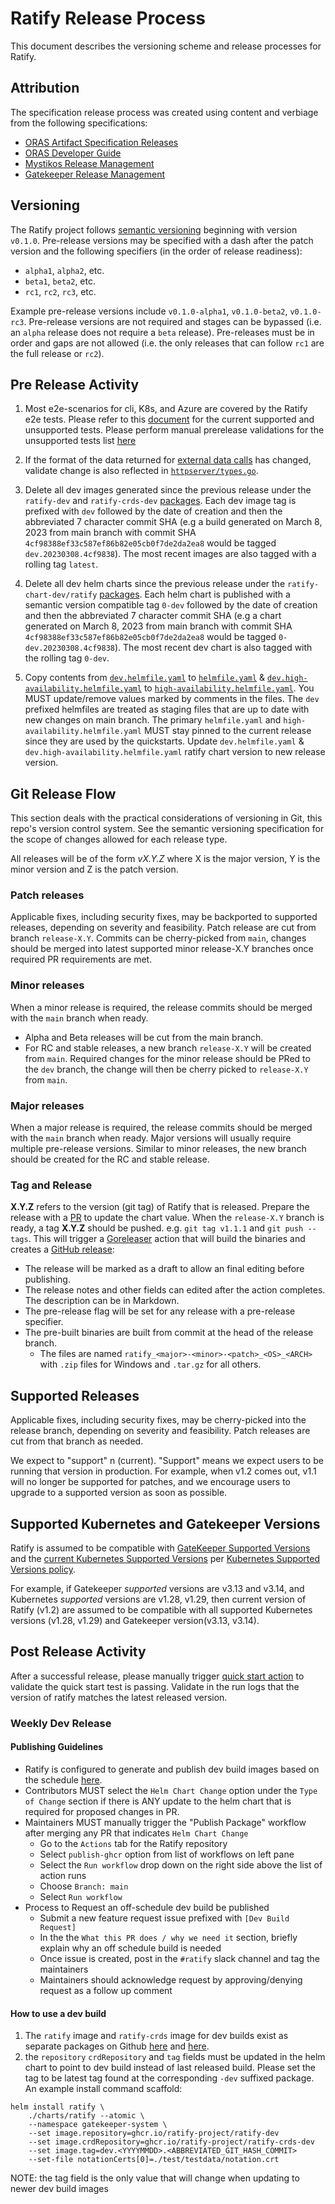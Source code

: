 # Ratify Release Process

This document describes the versioning scheme and release processes for Ratify.

## Attribution

The specification release process was created using content and verbiage from the following specifications:

* [ORAS Artifact Specification Releases](https://github.com/oras-project/artifacts-spec/blob/main/RELEASES.md)
* [ORAS Developer Guide](https://github.com/oras-project/oras-www/blob/main/docs/CLI/5_developer_guide.md)
* [Mystikos Release Management](https://github.com/deislabs/mystikos/blob/main/doc/releasing.md)
* [Gatekeeper Release Management](https://github.com/open-policy-agent/gatekeeper/blob/8f5201f0f48d50cc14153d100172689f03aa5f39/docs/Release_Management.md)

## Versioning

The Ratify project follows [semantic versioning](https://semver.org/) beginning with version `v0.1.0`.  Pre-release versions may be specified with a dash after the patch version and the following specifiers (in the order of release readiness):

* `alpha1`, `alpha2`, etc.
* `beta1`, `beta2`, etc.
* `rc1`, `rc2`, `rc3`, etc.

Example pre-release versions include `v0.1.0-alpha1`, `v0.1.0-beta2`, `v0.1.0-rc3`.  Pre-release versions are not required and stages can be bypassed (i.e. an `alpha` release does not require a `beta` release).  Pre-releases must be in order and gaps are not allowed (i.e. the only releases that can follow `rc1` are the full release or `rc2`).

## Pre Release Activity

1. Most e2e-scenarios for cli, K8s, and Azure are covered by the Ratify e2e tests. Please refer to this [document](test/validation.md) for the current supported and unsupported tests. Please perform manual prerelease validations for the unsupported tests list [here](test/validation.md#unsupported-tests)

2. If the format of the data returned for [external data calls](docs/reference/verification-result-version.md) has changed, validate change is also reflected in [`httpserver/types.go`](httpserver/types.go).

3. Delete all dev images generated since the previous release under the `ratify-dev` and `ratify-crds-dev` [packages](https://github.com/orgs/ratify-project/packages?repo_name=ratify). Each dev image tag is prefixed with `dev` followed by the date of creation and then the abbreviated 7 character commit SHA (e.g a build generated on March 8, 2023 from main branch with commit SHA `4cf98388ef33c587ef86b82e05cb0f7de2da2ea8` would be tagged `dev.20230308.4cf9838`). The most recent images are also tagged with a rolling tag `latest`.

4. Delete all dev helm charts since the previous release under the `ratify-chart-dev/ratify` [packages](https://github.com/orgs/ratify-project/packages?repo_name=ratify). Each helm chart is published with a semantic version compatible tag `0-dev` followed by the date of creation and then the abbreviated 7 character commit SHA (e.g a chart generated on March 8, 2023 from main branch with commit SHA `4cf98388ef33c587ef86b82e05cb0f7de2da2ea8` would be tagged `0-dev.20230308.4cf9838`). The most recent dev chart is also tagged with the rolling tag `0-dev`.

5. Copy contents from [`dev.helmfile.yaml`](dev.helmfile.yaml) to [`helmfile.yaml`](helmfile.yaml) & [`dev.high-availability.helmfile.yaml`](dev.high-availability.helmfile.yaml) to [`high-availability.helmfile.yaml`](high-availability.helmfile.yaml). You MUST update/remove values marked by comments in the files. The `dev` prefixed helmfiles are treated as staging files that are up to date with new changes on main branch. The primary `helmfile.yaml` and `high-availability.helmfile.yaml` MUST stay pinned to the current release since they are used by the quickstarts. Update `dev.helmfile.yaml` & `dev.high-availability.helmfile.yaml` ratify chart version to new release version.

## Git Release Flow

This section deals with the practical considerations of versioning in Git, this repo's version control system.  See the semantic versioning specification for the scope of changes allowed for each release type.

All releases will be of the form _vX.Y.Z_ where X is the major version, Y is the minor version and Z is the patch version.

### Patch releases

Applicable fixes, including security fixes, may be backported to supported releases, depending on severity and feasibility. Patch release are cut from branch `release-X.Y`. Commits can be cherry-picked from `main`, changes should be merged into latest supported minor release-X.Y branches once required PR requirements are met.

### Minor releases

When a minor release is required, the release commits should be merged with the `main` branch when ready.   

  - Alpha and Beta releases will be cut from the main branch. 
  - For RC and stable releases, a new branch `release-X.Y` will be created from `main`. Required changes for the minor release should be PRed to the `dev`  branch, the change will then be cherry picked to `release-X.Y` from `main`.

### Major releases

When a major release is required, the release commits should be merged with the `main` branch when ready.  Major versions will usually require multiple pre-release versions. Similar to minor releases, the new branch should be created for the RC and stable release.

### Tag and Release

**X.Y.Z** refers to the version (git tag) of Ratify that is released. Prepare the release with a [PR](https://github.com/deislabs/ratify/pull/1031/files) to update the chart value. When the `release-X.Y` branch is ready, a tag **X.Y.Z** should be pushed. e.g. `git tag v1.1.1` and `git push --tags`.  This will trigger a [Goreleaser](https://goreleaser.com/) action that will build the binaries and creates a [GitHub release](https://help.github.com/articles/creating-releases/):

* The release will be marked as a draft to allow an final editing before publishing.
* The release notes and other fields can edited after the action completes.  The description can be in Markdown.
* The pre-release flag will be set for any release with a pre-release specifier.
* The pre-built binaries are built from commit at the head of the release branch.
  * The files are named `ratify_<major>-<minor>-<patch>_<OS>_<ARCH>` with `.zip` files for Windows and `.tar.gz` for all others.

## Supported Releases
Applicable fixes, including security fixes, may be cherry-picked into the release branch, depending on severity and feasibility. Patch releases are cut from that branch as needed.

We expect to "support" n (current). "Support" means we expect users to be running that version in production. For example, when v1.2 comes out, v1.1 will no longer be supported for patches, and we encourage users to upgrade to a supported version as soon as possible.

## Supported Kubernetes and Gatekeeper Versions

Ratify is assumed to be compatible with [GateKeeper Supported Versions](https://github.com/open-policy-agent/gatekeeper/blob/master/docs/Release_Management.md#supported-releases) and the [current Kubernetes Supported Versions](https://kubernetes.io/releases/patch-releases/#detailed-release-history-for-active-branches) per [Kubernetes Supported Versions policy](https://kubernetes.io/releases/version-skew-policy/).

For example, if Gatekeeper _supported_ versions are v3.13 and v3.14, and Kubernetes _supported_ versions are v1.28, v1.29, then current version of Ratify (v1.2) are assumed to be compatible with all supported Kubernetes versions (v1.28, v1.29) and Gatekeeper version(v3.13, v3.14). 

## Post Release Activity

After a successful release, please manually trigger [quick start action](.github/quick-start.yml) to validate the quick start test is passing. Validate in the run logs that the version of ratify matches the latest released version.

### Weekly Dev Release

#### Publishing Guidelines
- Ratify is configured to generate and publish dev build images based on the schedule [here](https://github.com/ratify-project/ratify/blob/main/.github/workflows/publish-package.yml#L8). 
- Contributors MUST select the `Helm Chart Change` option under the `Type of Change` section if there is ANY update to the helm chart that is required for proposed changes in PR.
- Maintainers MUST manually trigger the "Publish Package" workflow after merging any PR that indicates `Helm Chart Change`
  - Go to the `Actions` tab for the Ratify repository
  - Select `publish-ghcr` option from list of workflows on left pane
  - Select the `Run workflow` drop down on the right side above the list of action runs
  - Choose `Branch: main`
  - Select `Run workflow`
- Process to Request an off-schedule dev build be published
  - Submit a new feature request issue prefixed with `[Dev Build Request]`
  - In the the `What this PR does / why we need it` section, briefly explain why an off schedule build is needed
  - Once issue is created, post in the `#ratify` slack channel and tag the maintainers
  - Maintainers should acknowledge request by approving/denying request as a follow up comment
#### How to use a dev build
1. The `ratify` image and `ratify-crds` image for dev builds exist as separate packages on Github [here](https://github.com/ratify-project/ratify/pkgs/container/ratify-dev) and [here](https://github.com/ratify-project/ratify/pkgs/container/ratify-crds-dev).
2. the `repository` `crdRepository` and `tag` fields must be updated in the helm chart to point to dev build instead of last released build. Please set the tag to be latest tag found at the corresponding `-dev` suffixed package. An example install command scaffold:
```
helm install ratify \
    ./charts/ratify --atomic \
    --namespace gatekeeper-system \
    --set image.repository=ghcr.io/ratify-project/ratify-dev
    --set image.crdRepository=ghcr.io/ratify-project/ratify-crds-dev
    --set image.tag=dev.<YYYYMMDD>.<ABBREVIATED_GIT_HASH_COMMIT>
    --set-file notationCerts[0]=./test/testdata/notation.crt
```
NOTE: the tag field is the only value that will change when updating to newer dev build images
